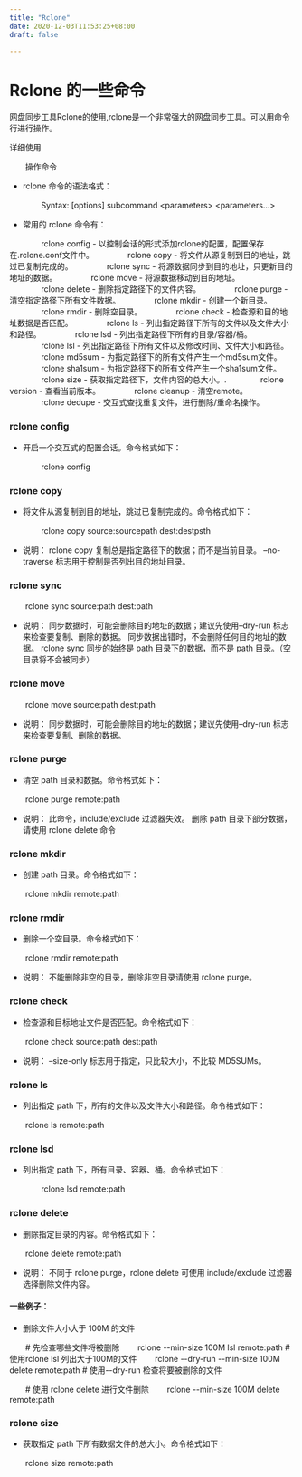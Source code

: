 ```yaml
---
title: "Rclone"
date: 2020-12-03T11:53:25+08:00
draft: false

---
```


# Rclone 的一些命令


网盘同步工具Rclone的使用,rclone是一个非常强大的网盘同步工具。可以用命令行进行操作。

详细使用

　　操作命令

- rclone 命令的语法格式：

　　　　Syntax: [options] subcommand &lt;parameters&gt; &lt;parameters...&gt;

- 常用的 rclone 命令有：

　　　　rclone config - 以控制会话的形式添加rclone的配置，配置保存在.rclone.conf文件中。
　　　　rclone copy - 将文件从源复制到目的地址，跳过已复制完成的。
　　　　rclone sync - 将源数据同步到目的地址，只更新目的地址的数据。
　　　　rclone move - 将源数据移动到目的地址。
　　　　rclone delete - 删除指定路径下的文件内容。
　　　　rclone purge - 清空指定路径下所有文件数据。
　　　　rclone mkdir - 创建一个新目录。
　　　　rclone rmdir - 删除空目录。
　　　　rclone check - 检查源和目的地址数据是否匹配。
　　　　rclone ls - 列出指定路径下所有的文件以及文件大小和路径。
　　　　rclone lsd - 列出指定路径下所有的目录/容器/桶。
　　　　rclone lsl - 列出指定路径下所有文件以及修改时间、文件大小和路径。
　　　　rclone md5sum - 为指定路径下的所有文件产生一个md5sum文件。
　　　　rclone sha1sum - 为指定路径下的所有文件产生一个sha1sum文件。
　　　　rclone size - 获取指定路径下，文件内容的总大小。.
　　　　rclone version - 查看当前版本。
　　　　rclone cleanup - 清空remote。
　　　　rclone dedupe - 交互式查找重复文件，进行删除/重命名操作。

### rclone config

- 开启一个交互式的配置会话。命令格式如下：

　　　　rclone config

### rclone copy

- 将文件从源复制到目的地址，跳过已复制完成的。命令格式如下：

　　　　rclone copy source:sourcepath dest:destpsth

- 说明：
  rclone copy 复制总是指定路径下的数据；而不是当前目录。
  –no-traverse 标志用于控制是否列出目的地址目录。

### rclone sync

　　rclone sync source:path dest:path

- 说明：
  同步数据时，可能会删除目的地址的数据；建议先使用–dry-run 标志来检查要复制、删除的数据。
  同步数据出错时，不会删除任何目的地址的数据。
  rclone sync 同步的始终是 path 目录下的数据，而不是 path 目录。（空目录将不会被同步）

### rclone move

　　rclone move source:path dest:path

- 说明：
  同步数据时，可能会删除目的地址的数据；建议先使用–dry-run 标志来检查要复制、删除的数据。

### rclone purge

- 清空 path 目录和数据。命令格式如下：

　　rclone purge remote:path

- 说明：
  此命令，include/exclude 过滤器失效。
  删除 path 目录下部分数据，请使用 rclone delete 命令

### rclone mkdir

- 创建 path 目录。命令格式如下：

　　rclone mkdir remote:path

### rclone rmdir

- 删除一个空目录。命令格式如下：

　　rclone rmdir remote:path

- 说明：
  不能删除非空的目录，删除非空目录请使用 rclone purge。

### rclone check

- 检查源和目标地址文件是否匹配。命令格式如下：

　　rclone check source:path dest:path

- 说明：
  –size-only 标志用于指定，只比较大小，不比较 MD5SUMs。

### rclone ls

- 列出指定 path 下，所有的文件以及文件大小和路径。命令格式如下：

　　rclone ls remote:path

### rclone lsd

- 列出指定 path 下，所有目录、容器、桶。命令格式如下：

　　　　rclone lsd remote:path

### rclone delete

- 删除指定目录的内容。命令格式如下：

　　rclone delete remote:path

- 说明：
  不同于 rclone purge，rclone delete 可使用 include/exclude 过滤器选择删除文件内容。

#### 一些例子：

- 删除文件大小大于 100M 的文件

　　# 先检查哪些文件将被删除
　　rclone --min-size 100M lsl remote:path # 使用rclone lsl 列出大于100M的文件
　　rclone --dry-run --min-size 100M delete remote:path # 使用--dry-run 检查将要被删除的文件

　　# 使用 rclone delete 进行文件删除
　　rclone --min-size 100M delete remote:path

### rclone size

- 获取指定 path 下所有数据文件的总大小。命令格式如下：

　　rclone size remote:path